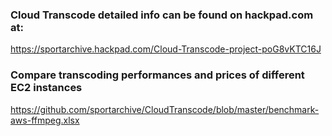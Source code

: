 ### Cloud Transcode detailed info can be found on hackpad.com at:  
https://sportarchive.hackpad.com/Cloud-Transcode-project-poG8vKTC16J

### Compare transcoding performances and prices of different EC2 instances
https://github.com/sportarchive/CloudTranscode/blob/master/benchmark-aws-ffmpeg.xlsx
